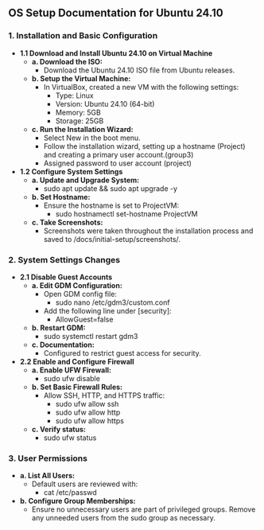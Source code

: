 ## OS Setup Documentation for Ubuntu 24.10
### 1. Installation and Basic Configuration  
  -  **1.1 Download and Install Ubuntu 24.10 on Virtual Machine**  
    	-  **a. Download the ISO:**
         	-  Download the Ubuntu 24.10 ISO file from Ubuntu releases.  
    	-  **b. Setup the Virtual Machine:**  
       		-  In VirtualBox, created a new VM with the following settings:  
           		-  Type: Linux  
          		-  Version: Ubuntu 24.10 (64-bit)  
             	-  Memory: 5GB  
           		-  Storage: 25GB
        - **c. Run the Installation Wizard:**  
      		-  Select New in the boot menu.  
        	 -  Follow the installation wizard, setting up a hostname (Project) and creating a primary user account.(group3)
          -  Assigned password to user account (project)  
-  **1.2 Configure System Settings**  
    -  **a. Update and Upgrade System:**  
      	-  sudo apt update && sudo apt upgrade -y  
  	-  **b. Set Hostname:**  
     	-  Ensure the hostname is set to ProjectVM:  
        	-  sudo hostnamectl set-hostname ProjectVM  
  	-  **c. Take Screenshots:**  
     	-  Screenshots were taken throughout the installation process and saved to /docs/initial-setup/screenshots/.  
### 2. System Settings Changes  
-  **2.1 Disable Guest Accounts**  
  	-  **a. Edit GDM Configuration:**  
     	-  Open GDM config file:  
       		-  sudo nano /etc/gdm3/custom.conf  
      	-  Add the following line under [security]:  
          	-  AllowGuest=false  
  	-  **b. Restart GDM:**  
     	-  sudo systemctl restart gdm3  
  	-  **c. Documentation:**  
     	-  Configured to restrict guest access for security.
  -  **2.2 Enable and Configure Firewall**  
    	-  **a. Enable UFW Firewall:**  
       		-  sudo ufw disable
        -  **b. Set Basic Firewall Rules:**  
      		-  Allow SSH, HTTP, and HTTPS traffic:  
          		-  sudo ufw allow ssh  
          		-  sudo ufw allow http  
          		-  sudo ufw allow https
        -  **c.  Verify status:**  
          	-  sudo ufw status  

### 3. User Permissions  
  -  **a. List All Users:**  
        -  Default users are reviewed with:  
          	-  cat /etc/passwd  
  -  **b. Configure Group Memberships:**  
     	-  Ensure no unnecessary users are part of privileged groups. Remove any unneeded users from the sudo group as necessary.  

